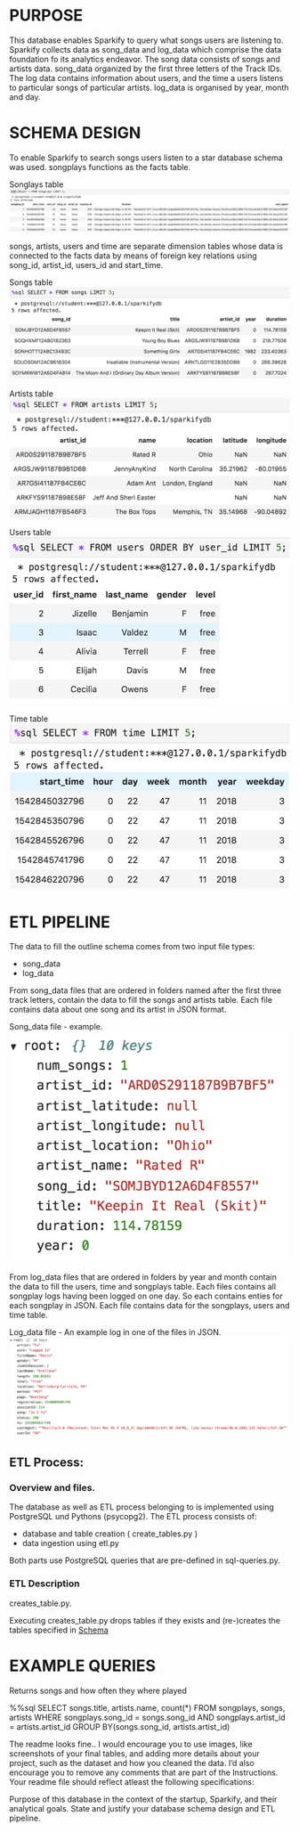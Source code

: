 # PURPOSE

This database enables Sparkify to query what songs users are listening to.
Sparkify collects data as song_data and log_data which comprise the data foundation fo its analytics endeavor.
The song data consists of songs and artists data. song_data organized by the first three letters of the Track IDs. The log data contains information about users, and the time a users listens to particular songs of particular artists. log_data is organised by year, month and day.

# <a name="schema"></a>SCHEMA DESIGN

To enable Sparkify to search songs users listen to a star database schema was used.
songplays functions as the facts table. 


Songlays table
<br>
![alt text](images/songplays.png "Songlays table")

songs, artists, users and time are separate dimension tables whose data is connected to the facts data by means of foreign key relations using song_id, artist_id, users_id and start_time.

Songs table
<br>
![alt text](images/songs.png "Songs Table")

Artists table
<br>
![alt text](images/artists.png "Artists Table")

Users table
<br>
![alt text](images/users.png  "Users Table" )

Time table
<br>
![alt text](images/time.png "Time Table")


# ETL PIPELINE

The data to fill the outline schema comes from two input file types:
* song_data
* log_data

From song_data files that are ordered in folders named after the first three track letters, contain the data to fill the songs and artists table.
Each file contains data about one song and its artist in JSON format.

Song_data file - example.
<br>
![alt text](images/song_data_file.png "Song_data file json")

From log_data files that are ordered in folders by year and month contain the data to fill the users, time and songplays table.
Each files contains all songplay logs having been logged on one day. So each contains enties for each songplay in JSON.
Each file contains data for the songplays, users and time table.

Log_data file - An example log in one of the files in JSON.
<br>
![alt text](images/log_data_file_json_example.png "Log_data file json")

## ETL Process:

### Overview and files.
The database as well as ETL process belonging to is implemented using PostgreSQL und Pythons (psycopg2).
The ETL process consists of:
* database and table creation ( create_tables.py ) 
* data ingestion using etl.py

Both parts use PostgreSQL queries that are pre-defined in sql-queries.py.

### ETL Description

creates_table.py.

Executing creates_table.py drops tables if they exists and (re-)creates the tables specified in [Schema](#schema)



# EXAMPLE QUERIES

Returns songs and how often they where played 

%%sql SELECT songs.title, artists.name, count(*)
FROM songplays, songs, artists
WHERE 
songplays.song_id = songs.song_id AND 
songplays.artist_id = artists.artist_id
GROUP BY(songs.song_id, artists.artist_id)

The readme looks fine.. I would encourage you to use images, like screenshots of your final tables, and adding more details about your project, such as the dataset and how you cleaned the data. I’d also encourage you to remove any comments that are part of the Instructions. Your readme file should reflect atleast the following specifications:

Purpose of this database in the context of the startup, Sparkify, and their analytical goals.
State and justify your database schema design and ETL pipeline.